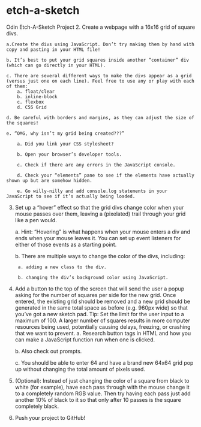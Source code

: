 # etch-a-sketch
Odin Etch-A-Sketch Project
2. Create a webpage with a 16x16 grid of square divs.
    
    a.Create the divs using JavaScript. Don’t try making them by hand with copy and pasting in your HTML file!
    
    b. It’s best to put your grid squares inside another “container” div (which can go directly in your HTML).
    
    c. There are several different ways to make the divs appear as a grid (versus just one on each line). Feel free to use any or play with each of them:
        a. float/clear
        b. inline-block
        c. flexbox
        d. CSS Grid

    d. Be careful with borders and margins, as they can adjust the size of the squares!
    
    e. “OMG, why isn’t my grid being created???”
       
        a. Did you link your CSS stylesheet?
        
        b. Open your browser’s developer tools.
        
        c. Check if there are any errors in the JavaScript console.
        
        d. Check your “elements” pane to see if the elements have actually shown up but are somehow hidden.
        
        e. Go willy-nilly and add console.log statements in your JavaScript to see if it’s actually being loaded.

3. Set up a “hover” effect so that the grid divs change color   when your mouse passes over them, leaving a (pixelated) trail through your grid like a pen would.
    
    a. Hint: “Hovering” is what happens when your mouse enters a div and ends when your mouse leaves it. You can set up event listeners for either of those events as a starting point.

    b. There are multiple ways to change the color of the divs, including:

        a. adding a new class to the div.

        b. changing the div’s background color using JavaScript.

4. Add a button to the top of the screen that will send the user a popup asking for the number of squares per side for the new grid. Once entered, the existing grid should be removed and a new grid should be generated in the same total space as before (e.g. 960px wide) so that you’ve got a new sketch pad. Tip: Set the limit for the user input to a maximum of 100. A larger number of squares results in more computer resources being used, potentially causing delays, freezing, or crashing that we want to prevent.
    a. Research button tags in HTML and how you can make a JavaScript function run when one is clicked.

    b. Also check out prompts.

    c. You should be able to enter 64 and have a brand new 64x64 grid pop up without changing the total amount of pixels used.

5. (Optional): Instead of just changing the color of a square from black to white (for example), have each pass through with the mouse change it to a completely random RGB value. Then try having each pass just add another 10% of black to it so that only after 10 passes is the square completely black.

6. Push your project to GitHub!